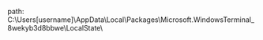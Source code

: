 path: C:\Users\[username]\AppData\Local\Packages\Microsoft.WindowsTerminal_8wekyb3d8bbwe\LocalState\
